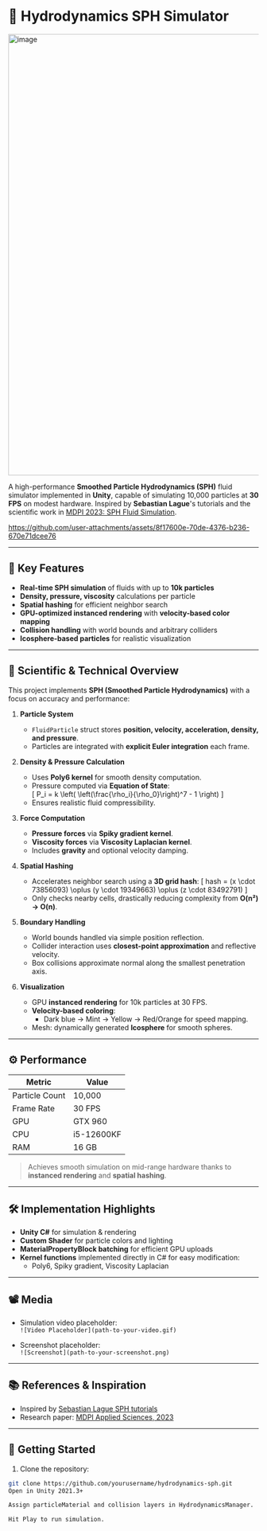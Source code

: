 # 🌊 Hydrodynamics SPH Simulator

<img width="1916" height="887" alt="image" src="https://github.com/user-attachments/assets/cabff4a4-5e20-483f-8886-b570f5fc1743" />

A high-performance **Smoothed Particle Hydrodynamics (SPH)** fluid simulator implemented in **Unity**, capable of simulating 10,000 particles at **30 FPS** on modest hardware. Inspired by **Sebastian Lague**'s tutorials and the scientific work in [MDPI 2023: SPH Fluid Simulation](https://www.mdpi.com/2076-3417/15/17/9706).


https://github.com/user-attachments/assets/8f17600e-70de-4376-b236-670e71dcee76


---

## 🎯 Key Features

- **Real-time SPH simulation** of fluids with up to **10k particles**  
- **Density, pressure, viscosity** calculations per particle  
- **Spatial hashing** for efficient neighbor search  
- **GPU-optimized instanced rendering** with **velocity-based color mapping**  
- **Collision handling** with world bounds and arbitrary colliders  
- **Icosphere-based particles** for realistic visualization  

---

## 🧪 Scientific & Technical Overview

This project implements **SPH (Smoothed Particle Hydrodynamics)** with a focus on accuracy and performance:

1. **Particle System**
   - `FluidParticle` struct stores **position, velocity, acceleration, density, and pressure**.
   - Particles are integrated with **explicit Euler integration** each frame.

2. **Density & Pressure Calculation**
   - Uses **Poly6 kernel** for smooth density computation.
   - Pressure computed via **Equation of State**:  
     \[
     P_i = k \left( \left(\frac{\rho_i}{\rho_0}\right)^7 - 1 \right)
     \]
   - Ensures realistic fluid compressibility.

3. **Force Computation**
   - **Pressure forces** via **Spiky gradient kernel**.
   - **Viscosity forces** via **Viscosity Laplacian kernel**.
   - Includes **gravity** and optional velocity damping.

4. **Spatial Hashing**
   - Accelerates neighbor search using a **3D grid hash**:
     \[
     hash = (x \cdot 73856093) \oplus (y \cdot 19349663) \oplus (z \cdot 83492791)
     \]
   - Only checks nearby cells, drastically reducing complexity from **O(n²) → O(n)**.

5. **Boundary Handling**
   - World bounds handled via simple position reflection.
   - Collider interaction uses **closest-point approximation** and reflective velocity.
   - Box collisions approximate normal along the smallest penetration axis.

6. **Visualization**
   - GPU **instanced rendering** for 10k particles at 30 FPS.
   - **Velocity-based coloring**:
     - Dark blue → Mint → Yellow → Red/Orange for speed mapping.
   - Mesh: dynamically generated **Icosphere** for smooth spheres.

---

## ⚙️ Performance

| Metric | Value |
|--------|-------|
| Particle Count | 10,000 |
| Frame Rate | 30 FPS |
| GPU | GTX 960 |
| CPU | i5-12600KF |
| RAM | 16 GB |

> Achieves smooth simulation on mid-range hardware thanks to **instanced rendering** and **spatial hashing**.

---

## 🛠️ Implementation Highlights

- **Unity C#** for simulation & rendering
- **Custom Shader** for particle colors and lighting
- **MaterialPropertyBlock batching** for efficient GPU uploads
- **Kernel functions** implemented directly in C# for easy modification:
  - Poly6, Spiky gradient, Viscosity Laplacian

---

## 📽️ Media

- Simulation video placeholder:  
  `![Video Placeholder](path-to-your-video.gif)`  

- Screenshot placeholder:  
  `![Screenshot](path-to-your-screenshot.png)`

---

## 📚 References & Inspiration

- Inspired by [Sebastian Lague SPH tutorials](https://www.youtube.com/c/SebastianLague)  
- Research paper: [MDPI Applied Sciences, 2023](https://www.mdpi.com/2076-3417/15/17/9706)  

---

## 🚀 Getting Started

1. Clone the repository:  
```bash
git clone https://github.com/yourusername/hydrodynamics-sph.git
Open in Unity 2021.3+

Assign particleMaterial and collision layers in HydrodynamicsManager.

Hit Play to run simulation.

